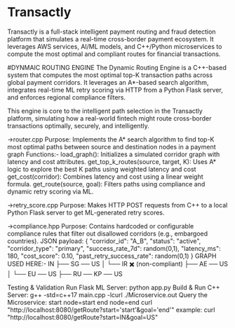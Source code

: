 # Transactly
Transactly is a full-stack intelligent payment routing and fraud detection platform that simulates a real-time cross-border payment ecosystem. It leverages AWS services, AI/ML models, and C++/Python microservices to compute the most optimal and compliant routes for financial transactions.


#DYNMAIC ROUTING ENGINE
The Dynamic Routing Engine is a C++-based system that computes the most optimal top-K transaction paths across global payment corridors. It leverages an A*-based search algorithm, integrates real-time ML retry scoring via HTTP from a Python Flask server, and enforces regional compliance filters.

This engine is core to the intelligent path selection in the Transactly platform, simulating how a real-world fintech might route cross-border transactions optimally, securely, and intelligently.

->router.cpp
      Purpose: Implements the A* search algorithm to find top-K most optimal paths between source and destination nodes in a payment graph
      Functions:-
        load_graph(): Initializes a simulated corridor graph with latency and cost attributes.
        get_top_k_routes(source, target, K): Uses A* logic to explore the best K paths using weighted latency and cost
        get_cost(corridor): Combines latency and cost using a linear weight formula.
        get_route(source, goal): Filters paths using compliance and dynamic retry scoring via ML.
      
->retry_score.cpp
      Purpose: Makes HTTP POST requests from C++ to a local Python Flask server to get ML-generated retry scores.
      
->compliance.hpp
      Purpose: Contains hardcoded or configurable compliance rules that filter out disallowed corridors (e.g., embargoed countries).
JSON payload:
  {
    "corridor_id": "A_B",
    "status": "active",
    "corridor_type": "primary",
    "success_rate_7d": random(0,1),
    "latency_ms": 180,
    "cost_score": 0.10,
    "past_retry_success_rate": random(0,1)
  }
GRAPH USED HERE:-
    IN
    ├── SG ── US
    │        └── IR ✖️ (non-compliant)
    ├── AE ── US
    │     └── EU ── US
    ├── RU ── KP ── US
    
  Testing & Validation
    Run Flask ML Server:
          python app.py
    Build & Run C++ Server:
        g++ -std=c++17 main.cpp -lcurl
        ./Microservice.out
    Query the Microservice:
      start node=start
      end node=end
        curl "http://localhost:8080/getRoute?start='start'&goal='end'"
      example:
        curl "http://localhost:8080/getRoute?start=IN&goal=US"

